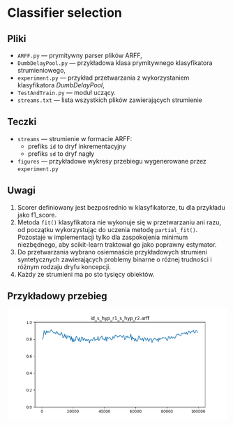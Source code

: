# Classifier selection

## Pliki

- `ARFF.py` — prymitywny parser plików ARFF,
- `DumbDelayPool.py` — przykładowa klasa prymitywnego klasyfikatora strumieniowego,
- `experiment.py` — przykład przetwarzania z wykorzystaniem klasyfikatora *DumbDelayPool*,
- `TestAndTrain.py` — moduł uczący.
- `streams.txt` — lista wszystkich plików zawierających strumienie

## Teczki

- `streams` — strumienie w formacie ARFF:
  - prefiks `id` to dryf inkrementacyjny
  - prefiks `sd` to dryf nagły
- `figures` — przykładowe wykresy przebiegu wygenerowane przez `experiment.py`

## Uwagi

1. Scorer definiowany jest bezpośrednio w klasyfikatorze, tu dla przykładu jako f1_score.
2. Metoda `fit()` klasyfikatora nie wykonuje się w przetwarzaniu ani razu, od początku wykorzystując do uczenia metodę `partial_fit()`. Pozostaje w implementacji tylko dla zaspokojenia minimum niezbędnego, aby scikit-learn traktował go jako poprawny estymator.
3. Do przetwarzania wybrano osiemnaście przykładowych strumieni syntetycznych zawierających problemy binarne o różnej trudności i różnym rodzaju dryfu koncepcji.
4. Każdy ze strumieni ma po sto tysięcy obiektów.

## Przykładowy przebieg

![](foo.png)
